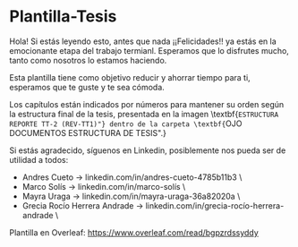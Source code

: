 # Plantilla-Tesis


Hola! Si estás leyendo esto, antes que nada ¡¡Felicidades!! ya estás en la emocionante etapa del trabajo termianl. Esperamos que lo disfrutes mucho, tanto como nosotros lo estamos haciendo.

Esta plantilla tiene como objetivo reducir y ahorrar tiempo para ti, esperamos que te guste y te sea cómoda. 

Los capítulos están indicados por números para mantener su orden según la estructura final de la tesis, presentada en la imagen \textbf{``ESTRUCTURA REPORTE TT-2 (REV-TT1)"} dentro de la carpeta \textbf{``OJO DOCUMENTOS ESTRUCTURA DE TESIS".}


Si estás agradecido, síguenos en Linkedin, posiblemente nos pueda ser de utilidad a todos:

- Andres Cueto -> linkedin.com/in/andres-cueto-4785b11b3 \\
- Marco Solís -> linkedin.com/in/marco-solís \\
- Mayra Uraga -> linkedin.com/in/mayra-uraga-36a82020a  \\
- Grecia Rocío Herrera Andrade -> linkedin.com/in/grecia-rocío-herrera-andrade \\

Plantilla en Overleaf: https://www.overleaf.com/read/bgpzrdssyddy
